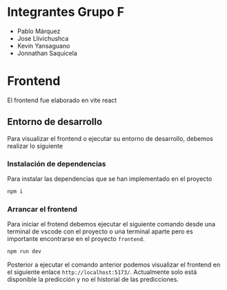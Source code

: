 # Integrantes Grupo F
* Pablo Márquez
* Jose Llivichushca
* Kevin Yansaguano
* Jonnathan Saquicela

# Frontend
El frontend fue elaborado en vite react

## Entorno de desarrollo
Para visualizar el frontend o ejecutar su entorno de desarrollo, debemos realizar lo siguiente

### Instalación de dependencias
Para instalar las dependencias que se han implementado en el proyecto

```bash
npm i
```

### Arrancar el frontend
Para iniciar el frotend debemos ejecutar el siguiente comando desde una terminal de vscode con el proyecto o una terminal aparte pero es importante encontrarse en el proyecto ``frontend``.


```bash
npm run dev
```
Posterior a ejecutar el comando anterior podemos visualizar el frontend en el siguiente enlace ``http://localhost:5173/``. Actualmente solo está disponible la predicción y no el historial de las predicciones.